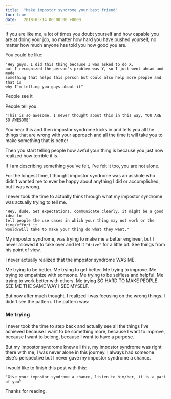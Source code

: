 ```yaml
---
title:  "Make impostor syndrome your best friend"
toc: true
date:   2018-03-14 00:00:00 +0000
---
```

If you are like me, a lot of times you doubt yourself and how capable you are
at doing your job, no matter how hard you have pushed yourself, no matter how
much anyone has told you how good you are.

You could be like:

```text
"Hey guys, I did this thing because I was asked to do X,
but I recognized the person's problem was Y, so I just went ahead and made
something that helps this person but could also help more people and that is
why I'm telling you guys about it"
```

People see it

People tell you:

```text
"This is so awesome, I never thought about this in this way, YOU ARE SO AWESOME"
```

You hear this and then impostor syndrome kicks in and tells you all the things
that are wrong with your approach and all the time it will take you to make
something that is better

Then you start telling people how awful your thing is because you just now
realized how terrible it is.

If I am describing something you've felt, I've felt it too, you are not alone.

For the longest time, I thought impostor syndrome was an asshole who didn't
wanted me to ever be happy about anything I did or accomplished, but I was
wrong.

I never took the time to actually think through what my impostor syndrome was
actually trying to tell me.

```text
"Hey, dude. Set expectations, communicate clearly, it might be a good idea to
tell people the use cases in which your thing may not work or the time/effort it
would/will take to make your thing do what they want."
```

My impostor syndrome, was trying to make me a better engineer, but I never
allowed it to take over and let it `"drive"` for a little bit. See things from
his point of view.

I never actually realized that the impostor syndrome WAS ME.

Me trying to be better.
Me trying to get better.
Me trying to improve.
Me trying to empathize with someone.
Me trying to be selfless and helpful.
Me trying to work better with others.
Me trying SO HARD TO MAKE PEOPLE SEE ME THE SAME WAY I SEE MYSELF.

But now after much thought, I realized I was focusing on the wrong things. I
didn't see the pattern. The pattern was:

### Me trying

I never took the time to step back and actually see all the things I've achieved
because I want to be something more, because I want to improve, because I want
to belong, because I want to have a purpose.

But my impostor syndrome knew all this, my impostor syndrome was right there
with me, I was never alone in this journey. I always had someone else's
perspective but I never gave my impostor syndrome a chance.

I would like to finish this post with this:

`"Give your impostor syndrome a chance, listen to him/her, it is a part of you"`

Thanks for reading.
